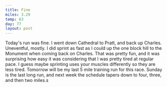 ```yaml
---
title: Fine
miles: 3.29
temp: 63
day: 77
layout: post
---
```


Today's run was fine. I went down Cathedral to Pratt, and back up Charles. Uneventful, mostly. I did sprint as fast as I could up the one block hill to the Monument when coming back on Charles. That was pretty fun, and it was surprising how easy it was considering that I was pretty tired at regular pace. I guess maybe sprinting uses your muscles differently so they are less tired. Tomorrow will be my last 5 mile training run for this race. Sunday is the last long run, and next week the schedule tapers down to four, three, and then two miles.s